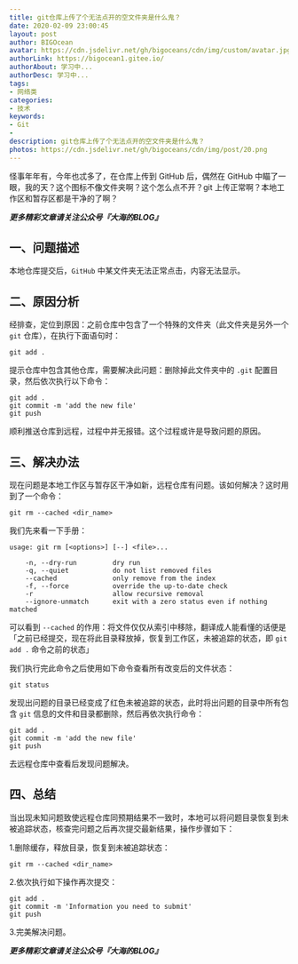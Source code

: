 ```yaml
---
title: git仓库上传了个无法点开的空文件夹是什么鬼？
date: 2020-02-09 23:00:45
layout: post
author: BIGOcean
avatar: https://cdn.jsdelivr.net/gh/bigoceans/cdn/img/custom/avatar.jpg
authorLink: https://bigocean1.gitee.io/ 
authorAbout: 学习中... 
authorDesc: 学习中...
tags:
- 网络类
categories:
- 技术
keywords: 
- Git
- 
description: git仓库上传了个无法点开的空文件夹是什么鬼？
photos: https://cdn.jsdelivr.net/gh/bigoceans/cdn/img/post/20.png
---
```



怪事年年有，今年也忒多了，在仓库上传到 GitHub 后，偶然在 GitHub 中瞄了一眼，我的天？这个图标不像文件夹啊？这个怎么点不开？git 上传正常啊？本地工作区和暂存区都是干净的了啊？



***更多精彩文章请关注公众号『大海的BLOG』***

## 一、问题描述

本地仓库提交后，`GitHub` 中某文件夹无法正常点击，内容无法显示。

## 二、原因分析

经排查，定位到原因：之前仓库中包含了一个特殊的文件夹（此文件夹是另外一个 `git` 仓库），在执行下面语句时：

```shell
git add .
```

提示仓库中包含其他仓库，需要解决此问题：删除掉此文件夹中的 `.git` 配置目录，然后依次执行以下命令：

```shell
git add .
git commit -m 'add the new file'
git push
```

顺利推送仓库到远程，过程中并无报错。这个过程或许是导致问题的原因。

## 三、解决办法

现在问题是本地工作区与暂存区干净如新，远程仓库有问题。该如何解决？这时用到了一个命令：

```shell
git rm --cached <dir_name>
```

我们先来看一下手册：

```shell
usage: git rm [<options>] [--] <file>...

    -n, --dry-run         dry run
    -q, --quiet           do not list removed files
    --cached              only remove from the index
    -f, --force           override the up-to-date check
    -r                    allow recursive removal
    --ignore-unmatch      exit with a zero status even if nothing matched
```

可以看到 `--cached` 的作用：将文件仅仅从索引中移除，翻译成人能看懂的话便是 「之前已经提交，现在将此目录释放掉，恢复到工作区，未被追踪的状态，即 `git add .` 命令之前的状态」

我们执行完此命令之后使用如下命令查看所有改变后的文件状态：

```shell
git status
```

发现出问题的目录已经变成了红色未被追踪的状态，此时将出问题的目录中所有包含 `git` 信息的文件和目录都删除，然后再依次执行命令：

```shell
git add .
git commit -m 'add the new file'
git push
```

去远程仓库中查看后发现问题解决。

## 四、总结

当出现未知问题致使远程仓库同预期结果不一致时，本地可以将问题目录恢复到未被追踪状态，核查完问题之后再次提交最新结果，操作步骤如下：

1.删除缓存，释放目录，恢复到未被追踪状态：

```shell
git rm --cached <dir_name>
```

2.依次执行如下操作再次提交：

```shell
git add .
git commit -m 'Information you need to submit'
git push
```

3.完美解决问题。

***更多精彩文章请关注公众号『大海的BLOG』***